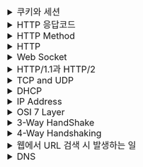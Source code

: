 <details>
<summary style="font-size:20px">쿠키와 세션</summary>
<div markdown="1">
<br/>
<h2>🤔 쿠키와 세션의 차이에 대해 설명해 주세요.</h2>

<h3>📝 나의 대답</h3>

- 쿠키는 Http Stateless의 단점을 보완하기 위해 Client의 정보를 담고 있는 웹 저장소입니다. 세션은 Client에게 서버에서 발급되는 정보이며 이를 통해 Client는 서버의 다양한 리소스에 접근할 수 있습니다.

- 쿠키와 세션의 차이는 관리되는 공간에 차이가 존재합니다. Client에서 쿠키를 관리하며 세션은 서버에서 관리합니다.

<h3>GPT의 대답</h3>

- 쿠키와 세션 모두 사용자의 상태 정보를 저장하는 방법입니다. 하지만 그들이 데이터를 저장하고 사용하는 방식과 보안성에 차이가 있습니다. 쿠키는 클라이언트 측에서 데이터를 저장하며, 세션은 서버 측에서 데이터를 저장합니다.

- 쿠키는 사용자가 사이트에 방문할 때마다 보내지는 작은 데이터 조각입니다. 클라이언트는 이 세션 ID를 가지고 서버에 요청을 할 때마다 전달함으로써, 서버는 클라이언트를 식별할 수 있습니다. 보안은 서버에서 관리가되는 세션이 쿠키보다 좋습니다.

<br/>
<h2>🤔 세션 방식의 로그인 과정에 대해 설명해 주세요.</h2>

<h3>📝 나의 대답</h3>

- 먼저 가입된 클라이언트에 관한 정보가 서버에 존재해야 합니다. 로그인을 진행할 때, 세션이 생성되며 해당 세션에 관한 정보를 저장합니다. 이 후 요청에 대한 응답이 진행될 때, 쿠키 세션에 정보를 집어 넣어 Client에게 전달합니다.

<h3>GPT의 대답</h3>

- 세션 방식의 로그인 과정은 다음과 같습니다. 먼저, 사용자가 자신의 인증 정보 (예: 사용자 이름 및 암호)를 사용하여 로그인을 시도합니다. 서버는 이 정보를 받아 인증을 진행하고, **성공적인 경우 세션을 생성합니다.** 이 세션은 고유한 세션 ID를 포함하고, 이 ID는 서버가 사용자를 추적하고 사용자의 로그인 상태를 유지하는 데 사용됩니다.

- 생성된 세션 ID는 클라이언트에게 응답으로 전송되며, 이는 클라이언트 측의 쿠키에 저장됩니다. 그 후, 클라이언트는 이 세션 ID를 포함하여 서버에 요청을 보낼 때마다 이 쿠키를 함께 전송합니다. 서버는 이 세션 ID를 통해 사용자를 인식하고, 이에 대응하는 사용자 세션을 찾아 사용자의 로그인 상태를 유지합니다.

- 따라서 사용자가 로그아웃하거나 세션이 만료되면, 해당 세션 ID는 무효화되며, 사용자는 다시 로그인해야 합니다.

<br/>
<h2>🤔 HTTP의 특성인 Stateless에 대해 설명해 주세요.</h2>

<h3>📝 나의 대답</h3>

- HTTP의 Stateless는 상태를 갖고 있지 않은 것을 의미하며 Stateful에 비해 흐름을 기억할 필요가 없어 리소스가 적게 듭니다. 하지만, 매 요청에서 상태값을 기억하지 못하기 때문에 쿠키의 도움을 받아 값을 저장하고 매 요청마다 서버에 함께 쿠키를 전달해 Stateless의 단점을 보완합니다.

<h3>GPT의 대답</h3>

- HTTP의 Stateless 특성은 서버가 클라이언트의 상태 정보를 저장하지 않는 것을 의미합니다. 즉, 각 요청이 독립적이며, 서버는 이전의 요청에 대한 정보를 기억하지 않습니다. 이는 성능 향상을 가져오며, 많은 수의 동시 연결을 처리할 수 있게 합니다.

<br/>
<h2>🤔 Stateless의 의미를 살펴보면, 세션은 적절하지 않은 인증 방법 아닌가요?</h2>

<h3>📝 나의 대답</h3>

- 아닙니다. 세션이 필요할 때가 존재합니다. Client의 상태를 추적하기 위해 그리고 Client의 잘못된 접근으로 Client를 제한하기 위해선 세션이 필요합니다.

<br/>
<h2>🤔 규모가 커져 서버가 여러 개가 된다면, 세션을 어떻게 관리할 수 있을까요?</h2>

<h3>📝 나의 대답</h3>

- 여러 대의 서버에 요청이 가기 전 Entry Point에 세션 처리를 담당하는 서버를 하나 생성해 Client의 요청을 처리하는 것으로 세션을 관리할 수 있습니다.

<h3>GPT의 대답</h3>

- 규모가 커져 서버가 여러 개가 되었을 때 세션을 관리하는 방법은 여러 가지가 있습니다. 일반적으로 사용되는 방법 중 하나는 **세션 클러스터링**입니다. 이 방법은 여러 서버가 동일한 세션 정보를 공유할 수 있도록 합니다. 이를 통해, 한 서버에서 생성된 세션을 다른 서버에서도 사용할 수 있게 됩니다.

또 다른 방법은 **세션 정보를 중앙 데이터베이스 또는 캐시에 저장**하는 것입니다. 이 방법은 모든 서버가 동일한 저장소를 조회하므로 어느 서버로 요청이 들어오더라도 일관된 세션 정보를 제공할 수 있습니다.
</div>
</details>

<details>
<summary style="font-size:20px">HTTP 응답코드</summary>
<div markdown="1">
<br/>
<h2>🤔 HTTP 응답코드에 대해 설명해 주세요.</h2>

<h3>📝 나의 대답</h3>

- HTTP 응답 코드는 200, 300, 400, 500 번대가 존재하며 200번대는 서버에 요청이 성공을 300번대는 리다이렉션, 400번대는 Client의 요청에 오류가 있을 경우, 500 번대는 서버 내부에서 요청을 처리하지 못한 경우 사용됩니다.

<br/>
<h2>🤔 401 (Unauthorized) 와 403 (Forbidden)은 의미적으로 어떤 차이가 있나요?</h2>

<h3>📝 나의 대답</h3>

- 401은 인가가 허락되지 않은 요청에 대한 상태코드이고 403은 인가와 상관 없이 금지된 서버 자원에 접근할 때 사용되는 상태코드입니다.

<h3>GPT의 대답</h3>

- 401 Unauthorized는 클라이언트가 자신을 인증하지 않았거나 인증이 실패한 경우에 반환되는 상태 코드입니다.

- 403 Forbidden은 서버가 클라이언트의 요청을 이해하고, 클라이언트의 신원도 알고 있지만, 해당 요청을 수행하는 것을 거부하는 상태 코드입니다.

- 401은 "인증되지 않음"을 의미하며, 403은 "접근이 거부됨"을 의미

<br/>
<h2>🤔 200 (ok) 와 201 (created) 의 차이에 대해 설명해 주세요.</h2>

<h3>📝 나의 대답</h3>

- 200 응답코드는 Client의 요청이 옳바르게 처리 됐음을 의미하고 201은 요청에의해 서버에 데이터가 추가됐다는 의미입니다.

<h3>GPT의 대답</h3>

- 201 Created 응답은 일반적으로 생성된 리소스의 위치를 가리키는 'Location' 헤더와 함께 제공됩니다.
</div>
</details>

<details>
<summary style="font-size:20px">HTTP Method</summary>
<div markdown="1">
<br/>
<h2>🤔 HTTP Method 에 대해 설명해 주세요.</h2>

<h3>📝 나의 대답</h3>

- HTTP Method는 Client HTTP 요청 Header에 명시되며 전달되는 리소스의 행위를 지정할 수 있습니다.

- GET은 조회를, POST는 리소스 생성, PUT은 Update, Delete는 삭제를 서버에게 전달합니다.

<h3>GPT의 대답</h3>

- HTTP 메소드는 클라이언트가 웹 서버에 요청하는 작업의 종류를 나타냅니다.

- PUT: 존재하는 리소스를 새 데이터로 완전히 대체합니다. 이는 리소스의 전체 업데이트에 사용됩니다.

- PATCH: 존재하는 리소스의 일부를 수정합니다. 이는 리소스의 부분적인 업데이트에 사용됩니다.

<br/>
<h2>🤔 HTTP Method의 멱등성에 대해 설명해 주세요.</h2>

<h3>📝 나의 대답</h3>

- HTTP 멱등성이란 HTTP Method 요청이 진행된다 하더라도 도출되는 값은 항상 같아야 한다는 것을 의미합니다. 멱등성을 지킴으로써 프로세스의 신뢰도를 높일 수 있습니다. ❌ 틀렸습니다. ❌

<h3>GPT의 대답</h3>

- HTTP 메소드의 멱등성(idempotency)이란 동일한 요청을 한 번 또는 여러 번 수행하더라도 서버에 똑같은 효과를 가져야 함을 의미합니다. 이것은 네트워크의 불안정성 등의 이유로 같은 요청이 여러 번 수행되는 경우에도 안전하게 시스템을 운영할 수 있도록 합니다. POST 요청은 멱등성을 갖지 않습니다.

<br/>
<h2>🤔 GET과 POST의 차이는 무엇인가요?</h2>

<h3>📝 나의 대답</h3>

- GET은 서버에게 자원을 요청하는 것이고 POST는 서버에게 자원 생성을 요청하는 것입니다.

<h3>GPT의 대답</h3>

- GET은 일반적으로 정보를 요청하는 데 사용됩니다. GET 요청은 웹 브라우저의 주소 표시 줄에 표시되며, 전송되는 모든 정보는 URL의 일부로 인코딩됩니다. GET은 멱등성을 가집니다, 즉 요청을 여러 번 수행해도 동일한 결과를 가져옵니다.

- POST는 서버에 새로운 데이터를 전송하거나 기존 데이터를 변경하는 데 사용됩니다. POST 요청은 HTTP 요청 본문에 데이터를 포함하여 보냅니다. 이는 데이터를 URL에 직접 포함시키지 않으므로, GET보다 더 많은 데이터를 보낼 수 있습니다. 또한, POST는 멱등성이 없으므로 동일한 요청을 여러 번 보내면 서버의 상태가 여러 번 변경될 수 있습니다."

<br/>
<h2>🤔 POST와 PUT, PATCH의 차이는 무엇인가요?</h2>

<h3>📝 나의 대답</h3>

- POST, PUT, PATCH 모두 HTTP Body에 데이터를 갖고 있습니다. POST는 자원을 생성하는 것이고 멱등성을 보장하지 않습니다. PUT은 전체 데이터를 수정하고 PATCH는 부분 데이터를 수정합니다. PUT과 PATCH는 멱등성을 갖습니다.


<br/>
<h2>🤔 HTTP 1.1 이후로, GET에도 Body에 데이터를 실을 수 있게 되었습니다. 그럼에도 불구하고 왜 아직도 이런 방식을 지양하는 것일까요?</h2>

<h3>📝 나의 대답</h3>

- 이전의 코드들에서 요청을 처리할 때 예전의 GET Method 방식을 택하고 있어 요청을 처리하지 못할 수 있기 때문입니다.

<h3>GPT의 대답</h3>

✅ 호환성 문제 : 많은 중간 프록시 및 서버가 HTTP/1.0 기준으로 구현되어 있으며, 이러한 구현체들은 GET 요청의 본문을 무시하거나 오류를 일으킬 수 있습니다.

✅ 의미론적 부적합성 : HTTP 메서드의 의미론(semantics)에 따라, GET은 서버로부터 정보를 조회하는 데 사용되는 것으로 정의되어 있습니다. 본문 데이터를 통해 서버에 추가 정보를 제공하는 것은 POST 또는 PUT, PATCH와 같은 다른 HTTP 메서드의 역할입니다.

✅ 캐싱 및 재시도(Retry) : GET 요청은 본문 데이터 없이 URL만으로 요청을 식별하므로, 캐싱이 가능하고, 요청이 실패한 경우 재시도할 수 있습니다. 본문 데이터를 포함하면 이러한 장점이 무력화될 수 있습니다.
</div>
</details>

<details>
<summary style="font-size:20px">HTTP</summary>
<div markdown="1">
<br/>
<h2>🤔 HTTP에 대해 설명해 주세요.</h2>

<h3>📝 나의 대답</h3>

- HTTP는 WEB에서 HTML을 전달하기 위한 프로토콜이며 Header Body를 갖고 있습니다. HTTP는 Web의 Stateless 특성을 갖고 있어 서버의 정보를 Client가 갖고 있지 않습니다.

- HTTP는 연결을 맺을 때, TCP/IP Threehand Shake를 통해 검증을 거쳐 연결을 맺으며 현재 사용되는 많은 수의 HTTP는 단 건으로 요청에 대한 응답을 처리하는 것이 아닌 연결 파이프라인을 구축해 연결 리소스를 줄입니다.

<h3>GPT의 대답</h3>

- HTTP(Hypertext Transfer Protocol)는 클라이언트와 서버 간에 웹 기반 데이터를 주고받는 데 사용되는 프로토콜입니다. HTTP는 Stateless 프로토콜로, 각 요청이 독립적이며 이전 요청의 상태를 기억하지 않습니다.

- HTTP 메시지는 요청과 응답으로 나뉘며, 각각은 **헤더와 본문(Body)으로 구성됩니다. 헤더에는 메타데이터가 포함되며, 본문에는 실제 데이터가 포함**됩니다.

- HTTP 메소드는 클라이언트가 수행하려는 동작을 서버에게 알려줍니다. 이에는 GET, POST, PUT, DELETE 등이 있습니다.

- HTTP 상태 코드는 서버가 클라이언트에게 요청 처리 결과를 알려줍니다. 예를 들어 200은 성공을, 404는 Not Found를, 500은 Internal Server Error를 나타냅니다.

- HTTP/1.1에서는 **Keep-Alive 및 파이프라인 기능을 통해 연결을 재사용**하고, 여러 요청을 동시에 처리할 수 있게 되었습니다. HTTP/2.0에서는 이를 더욱 개선하여 멀티플렉싱과 서버 푸시 등의 기능을 추가하였습니다. 이러한 변화를 통해, 웹 성능이 크게 향상되었습니다.

<br/>
<h2>🤔 공개키와 대칭키에 대해 설명해 주세요.</h2>

<h3>📝 나의 대답</h3>

- 공개키와 대칭키 모두 암호화를 위해 사용되는 기법입니다. 대칭키는 보내는 클라이언트 쪽과 서버 쪽에서 동일한 암호화 키를 갖고 암호화, 복호화를 하는 것을 의미합니다. 이를 통해 암호화를 진행할 때, 초기 암호화 테이블을 보낼 시 네트워크 상에서 탈취당할 수 있습니다.

- 공개키(비공개키)는 클라이언트와 서버의 키가 다르며 CA에서 인증된 키를 사용자에게 발급하고 서버가 갖고 있는 개인키는 외부에 노출시키지 않는 것을 의미합니다.

<h3>GPT의 대답</h3>

- 대칭키 암호화는 동일한 키를 이용해 암호화와 복호화를 진행하는 방식입니다. 이 방식의 장점은 처리 속도가 빠르다는 것이며, 단점은 키의 배포와 관리가 어렵다는 점입니다. 왜냐하면 키를 안전하게 공유해야 하는데, 이는 간단하지 않기 때문입니다.

- 공개키(비대칭키) 암호화는 두 개의 키(공개키와 개인키)를 사용하는 방식입니다. 공개키로 암호화된 데이터는 오직 매칭되는 개인키를 가진 사람만이 복호화할 수 있습니다. 이 방식의 장점은 키 배포 문제가 해결된다는 것이며, 단점은 대칭키 암호화에 비해 처리 속도가 느리다는 점입니다.

<br/>
<h2>🤔 왜 HTTPS Handshake 과정에서는 인증서를 사용하는 것 일까요?</h2>

<h3>📝 나의 대답</h3>

- CA에서 발급되는 인증서를 사용하는 이유는 HTTPS 연결 시 옳바른 공개키를 사용하고 있음을 판단하기 위해서입니다. ❌ 틀렸습니다. ❌

<h3>GPT의 대답</h3>

- 인증서는 웹사이트가 그들이 주장하는 대로 신뢰할 수 있는 주체인지 확인하는 역할을 합니다. 이 인증서는 신뢰할 수 있는 제 3자(CA, Certificate Authority)에 의해 서명되며, CA는 공개키와 해당 웹사이트의 정보를 포함하고 있습니다.

- 클라이언트가 웹사이트에 접속할 때 HTTPS Handshake 과정에서 인증서가 전송되며, 클라이언트는 이 인증서를 검증하여 해당 웹사이트가 신뢰할 수 있는 주체인지 확인합니다. 만약 인증서가 유효하지 않다면, 클라이언트는 보안 경고를 받게 됩니다. 이 과정을 통해 사용자는 자신의 민감한 정보(예: 비밀번호, 신용카드 정보 등)가 피싱 사이트 같은 비신뢰할 수 있는 곳으로 가지 않게 됩니다.

<br/>
<h2>🤔 SSL과 TLS의 차이는 무엇인가요?</h2>

<h3>GPT의 대답</h3>

- SSL(Secure Sockets Layer)과 TLS(Transport Layer Security)는 암호화 프로토콜로서, 컴퓨터 네트워크에서 통신 보안을 제공하는데 사용됩니다. 이 두 프로토콜은 일반적으로 데이터를 안전하게 전송하기 위해 사용되며, SSL이 먼저 개발되었고, 그 후에 그것의 후속 버전으로 TLS가 개발되었습니다.

- SSL과 TLS는 비슷한 역할을 하지만, TLS는 보안 강화와 몇 가지 기능 개선을 통해 SSL의 노출된 취약점을 보완한 보다 현대적인 암호화 프로토콜입니다.
</div>
</details>

<details>
<summary style="font-size:20px">Web Socket</summary>
<div markdown="1">
<br/>
<h2>🤔 웹소켓과 소켓 통신의 차이에 대해 설명해 주세요.</h2>

<h3>📝 나의 대답</h3>

- 웹 소켓은 웹 통신 시 오고 가는 하나의 통신 단위이며, 소켓을 통해 통신이 이뤄집니다. ❌ 틀렸습니다. ❌

<h3>GPT의 대답</h3>

✅ 소켓 : 이는 네트워크에서 데이터를 교환하는 두 대의 장치 간의 점대점(end-to-end) 연결을 의미합니다. 소켓 통신은 TCP/IP 프로토콜을 사용하며, 서버와 클라이언트가 연결이 끊어질 때까지 양방향 통신을 수행할 수 있습니다.

✅ 웹소켓 : 이는 HTTP 프로토콜 기반의 연결 상에서 웹 서버와 클라이언트 간에 지속적인(full-duplex), 양방향 연결을 가능하게 하는 특수한 프로토콜입니다. 웹소켓은 웹 애플리케이션에서 실시간(real-time) 데이터 전송을 가능하게 하며, 주로 채팅 애플리케이션, 실시간 게임 등에서 사용됩니다.

- 웹소켓은 특정한 소켓 통신의 한 형태이지만, 그것은 웹 환경에서 실시간 양방향 통신을 가능하게 하는 특수한 목적을 가지고 있습니다.

<br/>
<h2>🤔 소켓과 포트의 차이가 무엇인가요?</h2>

<h3>📝 나의 대답</h3>

- 소켓은 네트워크에서 데이터를 교환하는 두 대의 장치 간의 점대점 연결을 의미하며 포트는 특정 네트워크 주소의 역할을 지정한 네트워크 창구입니다. 포트를 지정하게 되면 요청한 포트 번호를 읽어 해당 네트워크에 요청을 전달합니다.

<h3>GPT의 대답</h3>

- 소켓은 네트워크 통신의 한 종류로, 서버와 클라이언트 사이에서 데이터를 주고받을 수 있는 연결 통로를 의미합니다.

- 포트는 서버 내에서 실행되는 특정 프로세스나 서비스에 대한 연결 요청을 식별하는 데 사용되는 숫자입니다.

<br/>
<h2>🤔 여러 소켓이 있다고 할 때, 그 소켓의 포트 번호는 모두 다른가요?</h2>

<h3>📝 나의 대답</h3>

- 아니요. 같습니다. 소켓은 TCP/IP를 사용해 서버와 클라이언트 사이에 데이터를 주고 받을 수 있는 통로를 의미하며 포트는 특정 서비스 혹은 프로세스의 연결 요청을 식별하는데 사용되는 것이기 때문에 연결 통로는 다를 수 있어도 포트는 서버의 동일한 포트를 사용합니다.

<h3>GPT의 대답</h3>

- 서버 내에서 여러 개의 프로세스나 서비스가 동시에 실행될 수 있기 때문에 **각각의 프로세스는 자신만의 소켓을 가지며, 각 소켓은 서로 다른 포트 번호를 할당받을 수 있습니다.**

- 그렇다고 해서 모든 소켓이 반드시 다른 포트를 가지는 것은 아닙니다. 같은 프로세스 내에서 여러 개의 소켓이 동일한 포트를 공유할 수 있습니다. 예를 들어, 웹 서버는 수천 개의 클라이언트로부터 동시에 연결 요청을 받을 수 있으며, 이때 모든 클라이언트 연결은 웹 서버의 80포트 (HTTP) 또는 443포트 (HTTPS)를 사용합니다.

</div>
</details>

<details>
<summary style="font-size:20px">HTTP/1.1과 HTTP/2</summary>
<div markdown="1">
<br/>
<h2>🤔 HTTP/1.1과 HTTP/2의 차이점은 무엇인가요?</h2>

<h3>📝 나의 대답</h3>

- HTTP/1.1은 매 요청을 처리할 때마다 연결을 새로 맺지 않고 keep-alive를 제공합니다. 이를 통해 성능을 높일 수 있었고 HTTP/2는 Multi Flexing기능이 추가되어 비동기적 처리가 가능해 성능을 높였습니다. ❌ 틀렸습니다. ❌

<h3>GPT의 대답</h3>

- HTTP/1.1은 텍스트 기반의 프로토콜이며, 각 요청을 순차적으로 처리하고 각 요청에 대해 새로운 TCP 연결을 열었습니다. 이로 인해 "head-of-line blocking" 문제가 발생하였습니다. 이 문제는 한 번에 하나의 요청만 처리할 수 있다는 것을 의미하며, 이로 인해 웹사이트의 로딩 시간이 늘어나는 문제가 있었습니다.

- HTTP/2는 바이너리 기반의 프로토콜이며, 여러 개의 요청과 응답 메시지를 동시에 하나의 연결을 통해 전송할 수 있는 멀티플렉싱 기능을 제공합니다. 이는 서버와 클라이언트 간의 통신을 효율적으로 만들어줍니다. 또한, HTTP/2는 헤더 압축, 서버 푸시 등과 같은 여러 가지 성능 개선 기능을 제공합니다.

![HTTP Version 차이](/Network/img/http_connection.png)

<br/>
<h2>🤔 HOL Blocking 에 대해 설명해 주세요.</h2>

<h3>GPT의 대답</h3>

✅ HTTP에서의 Head Of Line (HOL) Blocking은 HTTP/1.1 이하의 버전에서 발생하는 주요 문제로, 한 번에 하나의 요청만 처리할 수 있는 제한 때문에 발생합니다.

- HTTP/1.1 프로토콜에서는 각 요청이 순차적으로 처리됩니다. 이는 서버가 이전 요청의 응답을 완료하고 나서야 다음 요청을 처리할 수 있음을 의미합니다. 예를 들어, 서버가 첫 번째 요청의 대량의 데이터를 처리하는 동안 두 번째 요청은 대기 상태에 머무릅니다. 이로 인해 "head-of-line blocking"이 발생하게 됩니다.

<br/>
<h2>🤔 HTTP/3.0의 주요 특징에 대해 설명해 주세요.</h2>

<h3>GPT의 대답</h3>

✅ QUIC 사용: HTTP/3는 TCP 대신 QUIC(Quick UDP Internet Connections)을 사용합니다. 이는 TCP에서 발생할 수 있는 헤드 오브 라인(HOL) 블로킹 문제를 해결하고, 연결 설정 시의 지연 시간을 줄입니다.

✅ 내장된 보안: QUIC는 기본적으로 TLS(Transport Layer Security) 1.3을 사용하여 보안을 제공합니다. 이로 인해 암호화가 기본적으로 적용되며, HTTP/3 연결 설정 시에 별도의 보안 핸드셰이크를 수행할 필요가 없습니다.

✅ 연결 전환: HTTP/3는 사용자가 네트워크를 전환할 때 연결이 끊어지지 않는 기능을 제공합니다. 예를 들어, Wi-Fi에서 LTE로 전환할 때에도 HTTP/3 연결은 유지됩니다.

</div>
</details>

<details>
<summary style="font-size:20px">TCP and UDP</summary>
<div markdown="1">
<br/>
<h2>🤔 TCP와 UDP의 차이에 대해 설명해 주세요.</h2>

<h3>📝 나의 대답</h3>

- TCP와 UDP 모두 네트워크 연결을 맺을 때 사용하는 프로토콜입니다. TCP 연결 시 HandShake 과정을 통해 특정 연경을 맺지만 UDP는 같은 네트워크 내에 데이터를 BroadCast하여 연결을 맺습니다. 보안 측면에서 TCP가 우세하지만 오버헤드가 발생하며 데이터 전송 속도는 UDP가 더 빠릅니다.

<h3>GPT의 대답</h3>

- TCP와 UDP는 둘 다 데이터를 전송하는 방식에 대한 프로토콜이지만 그들의 작동 방식은 매우 다릅니다. TCP는 연결 지향적이며, 데이터의 전송이 누락 없이 정확하게 이루어진다는 것을 보장합니다. 이를 위해, 데이터를 전송하기 전에 송신자와 수신자 사이에 핸드쉐이크 과정을 거쳐 안정적인 연결을 확립합니다.

- 반면에, UDP는 연결이 없는 프로토콜로, 데이터의 도착을 보장하지 않습니다. 그 결과, UDP는 TCP보다 빠르지만, 신뢰성은 낮습니다. 이런 특성 때문에, 실시간 스트리밍 같은 빠른 전송 속도가 중요한 애플리케이션에서는 UDP가 사용됩니다.

<br/>
<h2>🤔 왜 HTTP는 TCP를 사용하나요?</h2>

<h3>📝 나의 대답</h3>

- 신뢰성 있는 연결을 맺어야 하기 때문에 TCP를 사용합니다. TCP 연결은 데이터의 전송이 누락 없이 정확하게 이뤄진다는 것을 보장합니다. 이를 위해 연결을 맺을 때, 핸드쉐이크 과정을 거쳐 안정적인 연결을 확립합니다.

<br/>
<h2>🤔 그렇다면, 왜 HTTP/3 에서는 UDP(QUIC) 를 사용하나요? 위에서 언급한 UDP의 문제가 해결되었나요?</h2>

<h3>📝 나의 대답</h3>

- TCP 연결을 맺어 신뢰성을 확보하고 데이터의 누락 없이 전송하는 것이 가능하지만 신뢰를 맺는 과정은 오버헤드 입니다. HTTP/3에선 QUIC를 사용해 한 번의 연결을 맺은 후 UDP 통신을 사용해 데이터를 전송합니다.

<h3>GPT의 대답</h3>

- QUIC는 기본적으로 UDP 위에 구축된 프로토콜로서, TCP의 신뢰성과 순서 보장 기능을 제공하면서 동시에 UDP의 속도를 유지하려는 목적으로 만들어졌습니다. QUIC는 TCP보다 빠른 연결 설정 시간을 제공하며, 패킷 손실이 발생했을 때의 복구 시간을 줄입니다.


<br/>
<h2>🤔 본인이 새로운 통신 프로토콜을 TCP나 UDP를 사용해서 구현한다고 하면, 어떤 기준으로 프로토콜을 선택하시겠어요?</h2>

<h3>📝 나의 대답</h3>

- 수신하는 측에서 데이터의 손실이 크게 비즈니스에 영향을 끼치지 않는 서비스라면 UDP 통신 프로토콜을 사용하고 그렇지 않고 데이터의 누락이 발생하면 안되는 서비스라면 TCP를 사용할 것 같습니다.

<br/>
<h2>🤔 Checksum이 무엇인가요?</h2>

<h3>📝 나의 대답</h3>

- Checksum은 데이터 수신 시 데이터의 누락을 체크하기 위해 존재합니다. 이를 통해 송신된 데이터가 옳게 전송되었는지 판단하며 그렇지 않았을 경우 송신 측에 데이터를 요청하는데 사용됩니다.

<h3>GPT의 대답</h3>

- 체크섬은 데이터의 무결성을 확인하기 위한 간단한 방법으로, 데이터 전송 중 오류가 발생했는지를 확인하기 위해 사용됩니다. 그러나 체크섬이 완벽하게 모든 오류를 잡아낼 수 있는 것은 아닙니다. 예를 들어, 동일한 수의 비트가 변경되었고 그것이 서로를 상쇄했다면, 체크섬은 오류를 발견하지 못할 수 있습니다.

<br/>
<h2>🤔 TCP와 UDP 중 어느 프로토콜이 Checksum을 수행할까요?</h2>

<h3>📝 나의 대답</h3>

- TCP가 Checksum을 수행합니다. 데이터의 누락이 발생하면 안되기 때문입니다.

<h3>GPT의 대답</h3>

- TCP와 UDP 모두 체크섬을 수행합니다. 체크섬은 데이터 패킷의 무결성을 확인하는 방법으로, 패킷의 데이터가 전송 중에 손상되거나 변경되지 않았는지를 확인하는 데 사용됩니다. TCP는 신뢰성 있는 데이터 전송을 보장하기 위해 추가적인 기능(패킷 재전송, 흐름 제어, 혼잡 제어 등)을 제공하지만, UDP는 이러한 기능을 제공하지 않습니다. 그러나 두 프로토콜 모두 체크섬을 통해 데이터의 무결성을 보호합니다.

<br/>
<h2>🤔 Checksum을 통해 오류를 정정할 수 있나요?</h2>

<h3>📝 나의 대답</h3>

- Checksum을 확인해 송신된 패킷과 수신된 패킷 사이 데이터 무결성을 확인할 수 있으며 TCP의 경우 패킷이 손상되면 송신 측에 요청해 데이터를 다시 전달받을 수 있습니다. 반면 UDP의 경우는 무결성만 확인할 뿐 이 후 처리는 따로 하지 않습니다.

<br/>
<h2>🤔 TCP가 신뢰성을 보장하는 방법에 대해 설명해 주세요.</h2>

<h3>📝 나의 대답</h3>

- TCP가 신뢰성을 보장하는 방법으로 HandShake를 사용합니다. syn, syn + ack, ack를 통해 옳바른 연결을 맺었는지 확인하고 데이터를 주고 받습니다.

<h3>GPT의 대답</h3>

1. 첫째, TCP는 '3-way handshake'를 통해 연결을 초기화하고 종료합니다. 이를 통해 두 호스트 사이에 안정적인 연결이 확립되고 종료됨을 보장합니다. 

2. 둘째, TCP는 각 패킷에 시퀀스 번호를 부여하고, 수신자는 이 시퀀스 번호를 기반으로 패킷을 재정렬하고 누락된 패킷을 감지합니다. 

3. 셋째, TCP는 체크섬을 통해 각 패킷의 무결성을 확인합니다. 체크섬 오류가 감지되면 패킷은 버려지고 재전송이 요청됩니다. 

4. 넷째, TCP는 수신자가 패킷을 성공적으로 받았음을 알리는 ACK(Acknowledgment) 메시지를 사용합니다. 수신자가 패킷을 받으면 ACK 메시지를 보내어 송신자가 패킷의 성공적인 전송을 확인할 수 있게 합니다.

5. TCP는 흐름 제어와 혼잡 제어 메커니즘을 제공하여 네트워크의 상태에 따라 데이터 전송 속도를 조절합니다. 이러한 방법들을 통해 TCP는 네트워크 통신의 신뢰성을 보장합니다.

<br/>
<h2>🤔 TCP의 혼잡 제어 처리 방법에 대해 설명해 주세요.</h2>

<h3>GPT의 대답</h3>

✅ TCP의 혼잡 제어는 네트워크 통신의 효율성과 성능을 크게 개선하는 핵심 기능입니다. 혼잡 제어는 패킷 손실을 줄이고 네트워크 내의 효율적인 자원 사용을 목표로 합니다.

1. Slow Start: TCP 연결이 처음 시작될 때 혼잡 윈도우 크기를 1로 설정하고, 각 ACK가 도착할 때마다 크기를 두 배로 늘립니다. 이를 통해 네트워크 혼잡을 방지하며, 데이터 전송을 안정적으로 시작합니다.

2. Congestion Avoidance: 혼잡 윈도우가 임계값(ssthresh)에 도달하면, 혼잡 회피 알고리즘이 작동하며, 혼잡 윈도우의 크기는 각 라운드 트립마다 선형적으로 증가합니다. 이렇게 함으로써 네트워크 혼잡을 예방합니다.

3. Fast Retransmit: 패킷 손실을 빠르게 감지하고 재전송하는 방법으로, 3개의 중복 ACK가 수신되면 해당 패킷이 손실되었다고 간주하고 재전송합니다.

4. Fast Recovery: 패킷이 손실된 후에 혼잡 윈도우 크기를 줄이는 방법입니다. 중복 ACK를 받은 후, 혼잡 윈도우 크기를 절반으로 줄이고 혼잡 회피 알고리즘을 실행합니다.

</div>
</details>

<details>
<summary style="font-size:20px">DHCP</summary>
<div markdown="1">
<br/>
<h2>🤔 DHCP가 무엇인지 설명해 주세요.</h2>

<h3>📝 나의 대답</h3>

- DHCP란 같은 네트워크 상에서 동적으로 IP를 할당해주는 프로토콜을 의미합니다.

<h3>GPT의 대답</h3>

- DHCP는 클라이언트 컴퓨터가 네트워크에 연결될 때 자동으로 IP 주소, 서브넷 마스크, 기본 게이트웨이 및 DNS(Domain Name System) 서버 주소 등의 네트워크 설정을 자동으로 가져올 수 있도록 도와줍니다.

- DHCP 서버는 사용 가능한 IP 주소 풀에서 IP 주소를 동적으로 할당하며, 이를 통해 IP 주소 충돌을 방지하고 네트워크 관리를 간편하게 만듭니다.

<br/>
<h2>🤔 DHCP는 몇 계층 프로토콜인가요</h2>

<h3>📝 나의 대답</h3>

- DHCP는 응용 계층에 속하는 프로토콜이며 사용자의 IP를 동적으로 할당해주는 역할을 수행합니다.

<h3>GPT의 대답</h3>

- DHCP는 클라이언트와 서버 간의 통신을 위해 UDP(User Datagram Protocol)를 사용하며, DHCP 메시지는 IP 패킷의 데이터 부분에 포함되어 전송됩니다.

<br/>
<h2>🤔 DHCP는 어떻게 동작하나요.</h2>

<h3>GPT의 대답</h3>

- DHCP Discover: 클라이언트는 네트워크에 처음 연결되면서 DHCP 서버를 찾기 위해 DHCP Discover 메시지를 브로드캐스트로 전송합니다.

- DHCP Offer: DHCP 서버는 DHCP Discover 메시지를 수신하고 사용 가능한 IP 주소 중 하나를 할당하여 DHCP Offer 메시지를 클라이언트에게 전송합니다. 이 메시지에는 클라이언트가 사용할 수 있는 IP 주소와 네트워크 설정 정보가 포함됩니다.

- DHCP Request: 클라이언트는 DHCP Offer를 받은 후 해당 IP 주소를 사용하고자 DHCP Request 메시지를 다시 DHCP 서버에게 전송하여 IP 주소를 요청합니다.

- DHCP Acknowledgment: DHCP 서버는 DHCP Request를 수신하고 해당 IP 주소를 클라이언트에게 할당합니다. 이후 DHCP Acknowledgment 메시지를 클라이언트에게 전송하여 IP 주소 할당을 확인합니다.

- DHCP Lease: 클라이언트는 할당받은 IP 주소를 사용하며, DHCP 서버로부터 할당된 IP 주소의 유효 기간(리스)를 받습니다. 유효 기간 동안 클라이언트는 해당 IP 주소를 유지하고 네트워크를 사용할 수 있습니다.

<br/>
<h2>🤔 DHCP에서 UDP를 사용하는 이유가 무엇인가요</h2>

<h3>📝 나의 대답</h3>

- 클라이언트가 네트워크에서 IP를 할당 받고자 할 때, DHCP Server를 찾는 과정에서 신뢰성이 보장된 연결보단 빠른 연결이 필요하기 때문에 UDP를 사용합니다.

<h3>GPT의 대답</h3>

- UDP는 신뢰성 있는 데이터 전송을 보장하지 않습니다. 이는 DHCP에서는 큰 문제가 되지 않는데, DHCP는 IP 주소 할당을 위한 단방향적인 요청-응답 방식으로 동작하며, 클라이언트와 서버 간의 데이터 무결성이나 순서 보장이 필요하지 않기 때문입니다.

- UDP는 연결 지향적인 프로토콜인 TCP에 비해 연결 설정 및 연결 해제 단계가 없어서 더 빠른 연결을 제공할 수 있습니다.

<br/>
<h2>🤔 DHCP에서, IP 주소 말고 추가로 제공해주는 정보가 있나요.</h2>

<h3>📝 나의 대답</h3>

- 네트워크 설정 정보가 포함되어 있습니다.

<h3>GPT의 대답</h3>

- 서브넷 마스크, 기본 게이트웨이, DNS 서버 주소, DHCP 서버 주소, 기타 옵션 정보를 함께 전달합니다.

<br/>
<h2>🤔 DHCP의 유효기간은 얼마나 긴가요.</h2>

<h3>GPT의 대답</h3>

- 유효 기간은 DHCP 서버가 할당된 IP 주소를 추적하고 관리하는 데 사용되며, 클라이언트는 해당 기간이 지나면 IP 주소를 반납하고 필요에 따라 새로운 IP 주소를 요청해야 합니다. 이를 통해 DHCP 서버는 할당된 IP 주소의 유휴 시간을 최소화하고 네트워크에서 IP 주소를 효율적으로 관리할 수 있습니다.

- 유효 기간은 네트워크 환경과 요구 사항에 따라 다를 수 있으며, 조정할 수 있는 유연성을 가지고 있습니다. 따라서, DHCP의 유효 기간은 설정에 따라 다양하게 설정될 수 있습니다.

</div>
</details>

<details>
<summary style="font-size:20px">IP Address</summary>
<div markdown="1">
<br/>
<h2>🤔 IP 주소는 무엇이며, 어떤 기능을 하고 있나요.</h2>

<h3>📝 나의 대답</h3>

- IP 주소는 네트워크 안에 존재하는 서버의 주소입니다. 이를 통해 해당 서버의 위치를 알고 요청을 전달할 수 있습니다.

<h3>GPT의 대답</h3>

- IP 주소는 인터넷 프로토콜(Internet Protocol)에서 사용되는 주소 체계로, **네트워크에 연결된 기기들을 구별하기 위해 사용**됩니다. IP 주소는 네트워크 안의 호스트(기기)들에게 고유한 식별자를 제공합니다.

<br/>
<h2>🤔 IPv6는 IPv4의 주소 고갈 문제를 해결하기 위해 만들어졌지만, 아직도 수많은 기기가 IPv4를 사용하고 있습니다. 고갈 문제를 어떻게 해결할 수 있을까요.</h2>

<h3>📝 나의 대답</h3>

- 내부망으로 네트워크를 구축해 해당 네트워크에서 기기를 추가해 사용한다면 하나의 주소를 할당 받아도 하위에 여러 네트워크 기기를 연결해 사용할 수 있습니다.

<h3>GPT의 대답</h3>

- 이중 스택(Dual Stack) 구현: 이중 스택은 IPv4와 IPv6를 동시에 지원하는 방법입니다.

- NAT(Network Address Translation) 기술: NAT는 사설 IP 주소를 공인 IP 주소로 변환하여 주소 공간을 효율적으로 사용하는 방법입니다.

<br/>
<h2>🤔 IPv4와 IPv6의 차이에 대해 설명해 주세요.</h2>

<h3>📝 나의 대답</h3>

- IPv6는 할당할 수 있는 IPv4주소가 고갈되어 개발된 새로운 주소체계이며 총 48bit으로 이루어져 IPv4보다 표현할 수 있는 주소가 많습니다.

<h3>GPT의 대답</h3>

- 주소 형식: IPv4 주소는 "x.x.x.x" 형식으로 4개의 8비트로 구성된 10진수로 표현됩니다. IPv6 주소는 "x:x:x:x:x:x:x:x" 형식으로 8개의 16비트로 구성된 16진수로 표현됩니다. 따라서, 표현할 수 있는 주소가 더 많습니다.

- 주소 할당 방식: IPv4는 주소 할당에 대한 중앙 관리와 통제가 필요합니다. 주소 할당은 네트워크 관리자나 DHCP 서버를 통해 이루어집니다. IPv6는 기본적으로 Stateless Address Autoconfiguration(SLAAC)이라는 자동 주소 구성 방식을 사용하여 클라이언트가 자동으로 주소를 할당받을 수 있도록 합니다.

<br/>
<h2>🤔 IPv4를 사용하는 장비와 IPv6를 사용하는 같은 네트워크 내에서 통신이 가능한가요? 가능하다면 어떤 방법을 사용하나요.</h2>

<h3>📝 나의 대답</h3>

- 이중 스택을 지원하는 경우에 두 네트워크 사이에서 통신이 가능합니다. IPv6 주소는 압축 표기법을 사용해 8개의 16비트로 구성된 16진수를 4개 8비트로 구성된 10진수로 변경합니다.

<h3>GPT의 대답</h3>

- 터널링(Tunneling): 터널링은 IPv4 네트워크를 통해 IPv6 패킷을 전송하는 방법입니다. IPv6 패킷을 IPv4 패킷으로 캡슐화하여 IPv4 네트워크를 통해 전달하고, 수신 측에서 다시 IPv6로 패킷을 추출하여 처리합니다. 대표적인 터널링 프로토콜로는 6to4, ISATAP, Teredo 등이 있습니다.

- 중계(Translation): 중계는 IPv4와 IPv6 간의 주소 및 프로토콜 변환을 수행하여 상호 통신 가능하도록 하는 방법입니다. 중계 기능을 수행하는 장비나 서버가 IPv4와 IPv6 간의 주소 변환을 처리하고, 패킷의 내용을 변환하여 상호 통신을 지원합니다.

<br/>
<h2>🤔 IP가 송신자와 수신자를 정확하게 전송되는 것을 보장해 주나요.</h2>

<h3>📝 나의 대답</h3>

- 아닙니다. IP는 송신자 수신자의 주소 값이지 전송을 보장해주진 않습니다.

<h3>GPT의 대답</h3>

- **IP 프로토콜은 주소 지정 및 패킷 라우팅을 담당**하며, 송신자와 수신자의 IP 주소를 사용하여 패킷을 전송합니다. 하지만 IP 프로토콜 자체는 패킷 전송의 신뢰성이나 보장성을 제공하지 않습니다.

<br/>
<h2>🤔 IPv4에서 수행하는 Checksum과 TCP에서 수행하는 Checksum은 어떤 차이가 있나요?</h2>

<h3>📝 나의 대답</h3>

- IPv4에서 수행하는 Checksum은 옳바른 네트워크 주소 지정과 패킷 라우팅을 확인하는 것이고 TCP Checksum은 전달하는 패킷의 송신/수신을 확인해 데이터의 무결성을 확인하는 역할을 수행합니다.

<h3>GPT의 대답</h3>

- IPv4 Checksum: IPv4 패킷 헤더의 무결성을 검사하는 것이 주된 목적입니다. IPv4 패킷은 헤더와 데이터로 구성되며, IPv4 Checksum은 헤더 부분의 오류를 검출하기 위해 사용됩니다.

- TCP Checksum: TCP 패킷 전체(헤더와 데이터)의 무결성을 검사하는 것이 목적입니다. TCP Checksum은 TCP 헤더와 TCP 데이터 부분을 모두 포함하여 오류를 검출합니다.

<br/>
<h2>🤔 TTL(Hop Limit)이란 무엇인가요.</h2>

<h3>GPT의 대답</h3>

✅ TTL(Time to Live) 또는 Hop Limit은 네트워크에서 패킷의 수명을 나타내는 값입니다. 이 값은 IPv4와 IPv6에서 모두 사용되며, 패킷이 네트워크를 통과할 때마다 감소됩니다.

- TTL은 라우팅 제한, 네트워크 진단에 사용됩니다.

<br/>
<h2>🤔 IP 주소와 MAC 주소의 차이에 대해 설명해 주세요.</h2>

<h3>📝 나의 대답</h3>

- MAC 주소는 네트워크 기기가 갖고 있는 물리적 주소이며 오직 하나의 값을 갖습니다. IP 주소는 동적으로 할당되는 논리적 주소이며 같은 주소라도 다른 네트워크에 존재할 수 있습니다.

<h3>GPT의 대답</h3>

- MAC 주소는 물리적인 주소로 네트워크 인터페이스에 고유하게 할당되는 반면, IP 주소는 논리적인 주소로 네트워크 상에서 호스트를 식별하기 위해 동적으로 할당되거나 정적으로 설정됩니다.

- 주소 유형: MAC 주소는 물리적인 주소로, 네트워크 인터페이스 카드(NIC)에 고유하게 할당된 식별자입니다. 이 주소는 네트워크 계층 아래에서 작동하며, 네트워크 장비 간의 통신을 위해 사용됩니다. 반면, IP 주소는 논리적인 주소로, TCP/IP 프로토콜 스택에서 사용되는 주소입니다. IP 주소는 네트워크 상에서 호스트들을 구별하기 위해 사용됩니다.

- 주소 형식: MAC 주소는 48비트 또는 6바이트로 구성된 고정 길이의 주소입니다. 일반적으로 16진수로 표현되며, 12자리의 숫자와 문자(A-F)로 구성됩니다. 반면, IP 주소는 IPv4의 경우 32비트 또는 4바이트로 구성된 10진수와 점으로 구분된 4개의 숫자로 표현되며, IPv6의 경우 128비트로 구성된 16진수와 콜론으로 구분된 8개의 숫자와 문자로 표현됩니다.

- 할당 방식: MAC 주소는 NIC 제조사에 의해 고유하게 할당되며, 일반적으로 변경할 수 없습니다. 한 장비당 하나의 MAC 주소를 가지게 됩니다. 반면, IP 주소는 네트워크 관리자 또는 DHCP(Dynamic Host Configuration Protocol) 서버를 통해 동적으로 할당되거나 정적으로 설정될 수 있습니다.

- 사용 목적: MAC 주소는 네트워크 인터페이스를 식별하기 위해 사용됩니다. 패킷은 해당 MAC 주소를 기반으로 직접적으로 인터페이스로 전송됩니다. IP 주소는 호스트를 식별하고, 라우팅을 위해 사용됩니다. 패킷은 해당 IP 주소를 기반으로 라우팅되고, IP 주소를 사용하여 호스트 간 통신이 이루어집니다.

- 범위: MAC 주소는 로컬 영역 네트워크(LAN)에서만 유효합니다. 즉, 같은 LAN에 있는 호스트들 간의 통신에 사용됩니다. 반면, IP 주소는 전역 네트워크인 인터넷과 같은 네트워크에서 사용되며, 다른 네트워크와 호스트들 간의 통신에 사용됩니다.

</div>
</details>

<details>
<summary style="font-size:20px">OSI 7 Layer</summary>
<div markdown="1">
<br/>
<h2>🤔 OSI 7계층에 대해 설명해 주세요.</h2>

<h3>📝 나의 대답</h3>

- OSI 7 Layer는 네트워크 사이 데이터 전송을 계층화해서 나타낸 것입니다. 계층별로 담당하는 책임과 역할을 명시해 데이터 전송 시 각 계층에서 발생하는 일들을 구체화해 프로그래머의 이해를 돕습니다.

<br/>
<h2>🤔 Transport Layer와, Network Layer의 차이에 대해 설명해 주세요.</h2>

<h3>📝 나의 대답</h3>

- 전송 계층은 호스트 사이 신뢰성 있는 데이터 전송을 담당합니다. TCP, UDP 프로토콜이 이 계층에서 동작합니다. 네트워크 계층은 IP 프로토콜을 사용해 여러 개의 노드를 거칠 때 패킷을 목적지까지 전달하는 라우팅 기능을 담당합니다.

<br/>
<h2>🤔 L3 Switch와 Router의 차이에 대해 설명해 주세요.</h2>

<h3>📝 나의 대답</h3>

- Switch는 같은 네트워크 안에 존재하는 네트워크 기기들 사이에서 데이터의 전송을 중계하는 장치이며 Router는 외부 네트워크와 연결을 중계하는 기계입니다.

<h3>GPT의 대답</h3>

- L3 Switch는 같은 네트워크 내에서 스위칭 및 라우팅을 수행하는 장치로, Layer 2 스위치와 Layer 3 라우터의 기능을 결합한 형태입니다. 반면에 Router는 서로 다른 네트워크 간의 패킷 전송을 중계하는 장치로, 외부 네트워크와의 연결을 담당합니다.

<br/>
<h2>🤔 각 Layer는 패킷을 어떻게 명칭하나요? 예를 들어, Transport Layer의 경우 Segment라 부릅니다.</h2>

<h3>📝 나의 대답</h3>

- 응용 계층에선 Data/Message라고 부릅니다. 전송 계층에선 Segment라고 부르며 네트워크 계층에선 패킷이라고 합니다. 마지막 데이터 링크 계층에선 프레임이라고 칭합니다.

<br/>
<h2>🤔 각각의 Header의 Packing Order에 대해 설명해 주세요.
</h2>

<h3>GPT의 대답</h3>

✅ 헤더의 패킹 순서는 각 계층에서 프로토콜의 요구 사항과 효율성을 고려하여 설계되었습니다. 보통 필드는 크기에 따라 정렬되어 있고, 프로토콜의 명세에 따라 순차적으로 배치됩니다. 패킹 순서는 데이터의 구성과 효율적인 처리를 위해 중요한 역할을 합니다.

- 응용 계층 : 응용 계층의 헤더는 일반적으로 데이터의 형식, 길이 등에 대한 정보를 포함합니다. 응용 계층은 상위 계층으로부터 받은 데이터를 그대로 사용하므로, 추가적인 헤더를 포함하지 않습니다.

- 전송 계층 : 전송 계층의 헤더는 전송 계층 프로토콜에 따라 다릅니다. 예를 들어, TCP 헤더는 순서번호, 확인응답(ACK) 번호, 윈도우 크기 등의 정보를 포함합니다. 일반적으로 TCP 헤더는 순서대로 필드가 정렬되어 있습니다.

- 네트워크 계층 : 네트워크 계층의 헤더는 IP 헤더로 알려져 있으며, 패킷의 출발지 IP 주소, 목적지 IP 주소, 패킷의 길이 등을 포함합니다. IP 헤더의 필드는 크기에 따라 정렬되어 있습니다.

- 데이터 링크 계층 : 데이터 링크 계층의 헤더는 데이터 링크 프로토콜에 따라 다르지만, 일반적으로 목적지 MAC 주소, 출발지 MAC 주소, 유형 등의 정보를 포함합니다.

<br/>
<h2>🤔 ARP에 대해 설명해 주세요.</h2>

<h3>📝 나의 대답</h3>

- ARP는 IP 주소를 MAC주소로 변경하는 프로토콜이며 전송 계층에 존재하는 프로토콜입니다. ❌ 틀렸습니다.

<h3>GPT의 대답</h3>

- ARP는 네트워크에서 IP 주소를 MAC 주소로 매핑하기 위해 사용되는 프로토콜입니다. 이는 주로 이더넷 또는 로컬 네트워크에서 사용됩니다.

- ARP는 IP 주소를 MAC 주소로 변환하여 호스트 간 통신에 사용되는 프로토콜이며, 주로 네트워크 계층에 위치합니다.

</div>
</details>

<details>
<summary style="font-size:20px">3-Way HandShake</summary>
<div markdown="1">
<br/>
<h2>🤔 3-Way Handshake에 대해 설명해 주세요.</h2>

<h3>📝 나의 대답</h3>

- 3-Way HandShake는 TCP 프로토콜을 사용한 신뢰성 있는 연결을 맺을 시 사용되는 기법이며 syn, syn + ack, ack을 사용해 연결을 맺습니다. 먼저 송신측에서 연결을 맺을 수 있는지 syn을 요청을 수신측에 보내고 받은 수신측에서 연결을 맺을 수 있다면 ack을 담아 응답을 보냅니다. 그리고 다시 수신 측에서 ack을 보내 연결을 맺습니다.


<h3>GPT의 대답</h3>

- 3-Way Handshake는 TCP 프로토콜에서 사용되는 신뢰성 있는 연결 설정 기법으로, SYN, SYN-ACK, ACK 패킷을 통해 송신자와 수신자 간의 초기 연결을 맺습니다.

<br/>
<h2>🤔 ACK, SYN 같은 정보는 어떻게 전달하는 것 일까요.</h2>

<h3>📝 나의 대답</h3>

- Ack, Syn과 같은 패킷은 시퀀스 번호와 함께 송/수신에게 전달되며 연결이 성공했다면 해당 시퀀스 번호를 1 증가시켜 응답합니다. ❌ 틀렸습니다.

<h3>GPT의 대답</h3>

- ACK(Acknowledge)와 SYN(Synchronize)은 TCP 프로토콜에서 사용되는 특정 제어 비트 또는 플래그입니다. 이러한 정보는 TCP 헤더의 플래그 필드에 포함되어 송신자와 수신자 사이에서 전달됩니다.

- TCP 헤더의 플래그 필드에는 여러 가지 제어 비트가 포함되어 있습니다. 가장 일반적으로 사용되는 플래그는 다음과 같습니다:

✅ ACK(Acknowledgment): ACK 플래그가 설정되면, 해당 패킷이 수신된 것을 확인하는 응답을 나타냅니다.

✅ SYN(Synchronize): SYN 플래그가 설정되면, 송신자가 연결을 초기화하고 연결 설정을 요청하는 메시지를 보내는 것을 나타냅니다.

- 수신자는 시퀀스 번호를 사용하여 세그먼트의 순서를 확인하고 데이터의 정확성과 완전성을 보장합니다. ACK 플래그가 설정된 세그먼트는 수신자에게 이전 세그먼트의 시퀀스 번호를 확인했다는 응답을 전달합니다.

<br/>
<h2>🤔 2-Way Handshaking 를 하지않는 이유에 대해 설명해 주세요.</h2>

<h3>📝 나의 대답</h3>

- 양방향 연결을 맺기 때문에 신뢰성 있는 양방향 연결을 맺기 위해선 마지막 Ack 전송 과정을 거쳐야하기 때문에 2-Way HandShaking을 사용하지 않습니다.

<h3>GPT의 대답</h3>

- 이중 연결 방지: 3-Way Handshaking은 이중 연결을 방지하는 역할을 합니다. 송신자가 SYN 패킷을 보내고 수신자가 SYN-ACK 패킷을 보낼 때, 이중으로 연결 설정 요청을 수신하는 경우를 방지합니다.

- 초기 순서 번호 교환: 3-Way Handshaking을 통해 송신자와 수신자는 초기 시퀀스 번호를 교환할 수 있습니다. 이는 데이터 전송에 있어서 시퀀스 번호의 초기화와 데이터의 순서 보장에 중요한 역할을 합니다.

<br/>
<h2>🤔 두 호스트가 동시에 연결을 시도하면, 연결이 가능한가요? 가능하다면 어떻게 통신 연결을 수행하나요.</h2>

<h3>📝 나의 대답</h3>

- 연결을 시도하면 연결을 맺을 순있습니다만 동시 요청으로 인한 공유 자원의 정합성이 깨지는 동시성 이슈가 발생할 수 있습니다. 따라서 요청을 대기 큐에 쌓고 먼저 들어온 요청을 처리해 동시성을 관리합니다.

<h3>GPT의 대답</h3>

- 두 호스트가 동시에 연결을 시도할 경우에는 동시성 이슈가 발생할 수 있으며, 이를 관리하기 위해 일정한 방법으로 연결을 수행합니다.

- 대기 큐, 3-Way HandShaking, 경합 상황 관리를 사용해 동시성 이슈를 최소화하고, 신뢰성 있는 연결을 구성할 수 있습니다.

- 경합 상황 관리는 대기 큐에 요청을 쌓았더라도, 동시에 연결을 시도한 호스트 중 하나의 요청이 먼저 처리될 수 있습니다. 이러한 경우, 다른 요청은 연결이 거부될 수 있습니다. Client에게 RST(Reset) 패킷을 보내 연결을 거부합니다.

<br/>
<h2>🤔 SYN Flooding 에 대해 설명해 주세요.</h2>

<h3>GPT의 대답</h3>

✅ SYN Flooding은 네트워크 공격 중 하나로, TCP 3-Way Handshake 과정을 악용하여 서비스 거부 (DoS, Denial of Service) 상태를 유발하는 공격입니다.

- 공격자는 대량의 SYN 패킷을 가짜 송신자 IP 주소와 랜덤한 포트 번호와 함께 대상 서버로 전송합니다.

- 서버는 SYN 패킷을 받으면 해당 송신자와 연결을 맺으려고 시도합니다. 그러나 이는 가짜 송신자 IP 주소이므로 실제로는 응답할 수 없는 주소입니다. 따라서 서버는 SYN/ACK 응답을 가짜 송신자 주소로 전송하고, 연결 설정을 대기 상태로 유지합니다.

- 공격자는 이후에 ACK 패킷을 전송하지 않거나, ACK 패킷을 지연하여 서버에 대한 연결 설정을 완료하지 않습니다. 이러한 과정을 계속 반복하면 서버의 리소스(대기 큐, 연결 테이블, 메모리 등)가 과도하게 사용되며, 유효한 연결 요청을 처리할 수 없는 상태가 됩니다. 이로 인해 서비스 거부 상태가 발생하며, 서버의 성능이 저하되거나 완전히 중단될 수 있습니다.

</div>
</details>

<details>
<summary style="font-size:20px">4-Way Handshaking</summary>
<div markdown="1">
<br/>
<h2>🤔 4-Way Handshake에 대해 설명해 주세요.</h2>

<h3>GPT의 대답</h3>

✅ 4-way handshake는 TCP 연결을 종료할 때 사용되는 프로토콜입니다. 이것은 TCP의 특성 중 하나인 연결 지향성(connection-oriented)의 일부로, 두 장치 사이에 논리적인 연결을 설정하고 종료하는 방법을 제공합니다.

<br/>
<h2>🤔 패킷이 4-way handshake 목적인지 어떻게 파악할 수 있을까요.</h2>

<h3>GPT의 대답</h3>

✅ 4-way handshake를 이해하려면 TCP (Transmission Control Protocol) 패킷의 헤더를 살펴보아야 합니다. TCP 헤더에는 여러 플래그(fields)가 있고, 이들 중 FIN (Finish) 플래그와 ACK (Acknowledgement) 플래그가 4-way handshake에 관련되어 있습니다.

<br/>
<h2>🤔 빨리 끊어야 할 경우엔, (즉, 4-way Handshake를 할 여유가 없다면) 어떻게 종료할 수 있을까요.</h2>

<h3>GPT의 대답</h3>

✅ TCP에서 연결을 강제로 끊어야 하는 상황이 발생하면, RST (Reset) 플래그가 설정된 TCP 패킷을 보내어 강제로 연결을 종료할 수 있습니다. 이 RST 패킷은 대상 호스트에게 "이 연결을 즉시 닫고, 관련된 자원을 해제하라"는 명령을 보내는 것입니다.

<br/>
<h2>🤔 4-Way Handshake 과정에서 중간에 한쪽 네트워크가 강제로 종료된다면, 반대쪽은 이를 어떻게 인식할 수 있을까요.</h2>

<h3>GPT의 대답</h3>

✅ 4-Way Handshake 과정 중에 한쪽 네트워크가 강제로 종료되면, 반대쪽은 일정 시간동안 대응하는 ACK(Acknowledgement) 패킷이 도착하지 않음으로써 이를 인식하게 됩니다. TCP에서는 패킷이 전송되고 나면 그에 대한 ACK 패킷을 기다리는데, 이를 타임아웃(timeout)이라고 합니다.

✅ 이와 같이, 네트워크 프로토콜은 일반적으로 응답을 기다리는 타임아웃 메커니즘을 갖추고 있으며, 이를 통해 네트워크의 다른 쪽이 강제로 종료되거나 응답이 없는 상황을 처리할 수 있습니다.

<br/>
<h2>🤔 왜 종료 후에 바로 끝나지 않고, TIME_WAIT 상태로 대기하는 것 일까요</h2>

<h3>GPT의 대답</h3>

✅ 기존 패킷의 처리: 네트워크 지연으로 인해 아직 네트워크 상에서 도착하지 않은 패킷이 있을 수 있습니다. TIME_WAIT 상태는 이러한 패킷들이 안전하게 도착하고 처리될 수 있는 시간을 제공합니다.

✅ 신뢰할 수 있는 연결 종료: TCP는 양방향 연결 프로토콜이므로, 각 방향에 대해 별도로 종료해야 합니다. TIME_WAIT 상태는 먼저 연결을 종료한 측이 상대방의 연결 종료 확인 메시지를 받을 수 있는 시간을 제공합니다.
</div>
</details>

<details>
<summary style="font-size:20px">웹에서 URL 검색 시 발생하는 일</summary>
<div markdown="1">
<br/>
<h2>🤔 www.github.com을 브라우저에 입력하고 엔터를 쳤을 때, 네트워크 상 어떤 일이 일어나는지 최대한 자세하게 설명해 주세요.</h2>

<h3>📝 나의 대답</h3>

- 웹 엔진 주소를 입력하는 공간에 www.github.com를 입력한 후 엔터를 친다면 외부와 통신을 위해 메세지(URL주소)가 TCP/IP 4계층인 응용 - 전송 - 네트워크 - 데이터 링크 계층을 거쳐 ISP가 운영하는 인터넷 망을 타고 목적지 까지 tier 3 - 2 - 1 - 1 - 2 - 3 tier를 거쳐 DNS 서버로 해당 주소를 보냅니다.

- URL 주소를 받은 DNS는 해당 URL 주소에 맞는 IP 주소로 변경해 연결을 맺습니다.

<h3>GPT의 대답</h3>

- 사용자가 웹 브라우저에 "www.github.com"을 입력하고 엔터를 치면, 브라우저는 도메인 이름 시스템(DNS)을 사용하여 "www.github.com"의 IP 주소를 찾습니다.

- 브라우저가 DNS 서버에 쿼리를 보내고, DNS 서버는 해당 도메인에 대한 IP 주소를 반환합니다.

- 이 IP 주소를 통해 브라우저는 GitHub의 서버와 TCP 연결을 설정합니다. 이는 일반적으로 3-way handshake라는 과정을 통해 이루어집니다.

- HTTPS를 사용하는 경우 (기본적으로 GitHub는 HTTPS를 사용합니다), 브라우저와 서버 사이에는 SSL/TLS 핸드셰이크가 이루어집니다. 이 과정에서는 서버의 인증서를 확인하고, 클라이언트와 서버 사이에서 사용할 암호화 키를 교환합니다.

- 브라우저는 이제 HTTP GET 요청을 보내서 "www.github.com"의 메인 페이지를 요청합니다.

- GitHub 서버는 요청된 페이지의 HTML, CSS, JavaScript 등의 내용을 포함하는 HTTP 응답을 보냅니다.

- 브라우저는 이 응답을 받아서 웹 페이지를 렌더링하고 사용자에게 보여줍니다.

<br/>
<h2>🤔 DNS 쿼리를 통해 얻어진 IP는 어디를 가리키고 있나요.</h2>

<h3>📝 나의 대답</h3>

- DNS 쿼리를 통해 얻어진 IP 주소는 DNS 서버를 가리키는 것이 아니라, 요청한 도메인 이름의 실제 위치, 즉 해당 웹 서버를 가리킵니다.

<br/>
<h2>🤔 Web Server와 Web Application Server의 차이에 대해 설명해 주세요.</h2>

<h3>📝 나의 대답</h3>

- Web Application Server는 프로그래머가 Web의 구성 요소를 편집하는 것이고 Web Server는 WAS를 실행한 실행 결과입니다. ❌ 틀렸습니다.

<h3>GPT의 대답</h3>

✅ 웹 서버(Web Server)는 HTTP 프로토콜을 이용해 웹 브라우저에서 요청하는 HTML 문서나 오브젝트(이미지, 텍스트 등)을 전달하는 역할을 합니다. 가장 대표적인 웹 서버 소프트웨어로는 Apache, Nginx 등이 있습니다.

✅ 웹 애플리케이션 서버(Web Application Server, WAS)는 동적인 컨텐츠를 제공하기 위해 사용됩니다. 웹 애플리케이션 서버는 클라이언트(브라우저)로부터 HTTP 요청을 받으면, 그 요청에 맞는 데이터를 생성하여 응답합니다. 이런 데이터는 종종 데이터베이스 조회나 비즈니스 로직에 의해 생성되며, 이로 인해 동적인 웹 페이지나 웹 애플리케이션이 가능해집니다. 대표적인 웹 애플리케이션 서버로는 Tomcat, JBoss 등이 있습니다.

- 웹 서버는 클라이언트의 요청을 받아 정적인 컨텐츠(HTML 문서, 이미지 등)를 제공하는 반면, 웹 애플리케이션 서버는 동적인 컨텐츠를 생성하여 제공하는 역할을 합니다.

<br/>
<h2>🤔 URL, URI, URN은 어떤 차이가 있나요</h2>

<h3>GPT의 대답</h3>

✅ 모두 인터넷 리소스를 찾기 위한 방식을 표현하는데 사용됩니다.

- URI (Uniform Resource Identifier): URI는 인터넷에서 특정 자원을 고유하게 식별하거나 이름을 부여하는데 사용됩니다. 모든 URL과 URN은 URI입니다. 즉, URI는 URL과 URN의 상위 개념이라고 볼 수 있습니다.

- URL (Uniform Resource Locator): URL은 웹에 있는 특정 자원의 위치를 나타내며, 그 자원에 접근하는 데 사용할 수 있는 프로토콜을 지정합니다. 예를 들어, 'http://www.example.com'은 웹에서 'www.example.com'이라는 위치의 자원을 찾는 데 사용되는 URL입니다. 즉, URL은 특정 웹 리소스의 구체적인 위치를 나타냅니다.

- URN (Uniform Resource Name): URN은 자원의 고유 이름을 제공하는 URI의 한 부분입니다. URN은 위치에 독립적이며, 해당 자원이 어디에 위치하고 있는지, 어떻게 접근해야 하는지에 대한 정보를 포함하지 않습니다. 대신, URN은 항상 그 자원을 고유하게 식별하는 이름을 제공합니다.

</div>
</details>

<details>
<summary style="font-size:20px">DNS</summary>
<div markdown="1">
<br/>
<h2>🤔 DNS에 대해 설명해 주세요.</h2>

<h3>📝 나의 대답</h3>

- DNS는 도메인을 갖고 있는 서버로 해당 도메인이 입력되면 도메인 주소에 맞는 IP 주소로 변경시켜 사용자에게 전달하는 역할을 수행합니다. 이를 통해 사용자는 기억하기 어려운 IP 주소가 아닌 도메인 주소를 알면 되어 사용자 편의성이 증가합니다.

<h3>GPT의 대답</h3>

- 클라이언트가 도메인 이름에 대한 IP 주소를 요청하면, 요청은 계층 구조를 따라 위에서 아래로 전달되어 정확한 서버에서 요청을 처리하고 IP 주소를 반환합니다. 이러한 방식으로 DNS는 인터넷 상에서 도메인 이름을 사용한 효율적인 통신을 지원합니다.

<br/>
<h2>🤔 DNS는 몇 계층 프로토콜인가요</h2>

<h3>GPT의 대답</h3>

✅ DNS는 프로토콜 스택 위에서 동작합니다: DNS는 TCP/IP 프로토콜 스택 위에서 동작하며, 애플리케이션과 트랜스포트 계층 간의 인터페이스 역할을 수행합니다.

✅ DNS는 도메인 이름과 IP 주소 간의 매핑을 수행하여 애플리케이션에서 사용되는 도메인 이름을 IP 주소로 변환하고, 역으로 IP 주소를 도메인 이름으로 변환하는 기능을 제공합니다.

<br/>
<h2>🤔 UDP와 TCP 중 어떤 것을 사용하나요</h2>

<h3>📝 나의 대답</h3>

- 둘 다 사용합니다. TCP와 UDP는 신뢰성 있는 연결을 맺고 데이터의 정합성의 중요함에 따라 사용하는 프로토콜이 다른 것을 의미합니다. 예를들어 스트리밍 서비의와 같은 경우 신뢰성 있는 연결을 맺고 데이터를 주고 받는 것보다 UDP 통신을 맺어 실시간성을 제공합니다. 그 때도 DNS를 사용해 해당 스트리밍 서비스의 IP 주소를 Client가 얻을 수 있음으로 UDP, TCP 모두에 DNS가 사용됩니다.

<h3>GPT의 대답</h3>

- UDP와 TCP는 상황에 따라 다르게 사용됩니다. TCP(Transmission Control Protocol)는 연결 지향적인 프로토콜로, 신뢰성 있는 데이터 전송을 보장하며 패킷의 순서를 유지합니다. 따라서 데이터의 정확성과 신뢰성이 중요한 작업에 주로 사용됩니다.

- 반면에 UDP(User Datagram Protocol)는 연결이 이루어지지 않는 프로토콜로, 데이터의 신뢰성보다는 빠른 전송 속도와 실시간성이 중요한 작업에 사용됩니다.

- TCP나 UDP 모두 DNS를 이용해 해당 서비스의 IP 주소를 찾는데 사용됩니다.

<br/>
<h2>🤔 DNS Recursive Query, Iterative Query가 무엇인가요.</h2>

<h3>GPT의 대답</h3>

✅ Client와 DNS 서버 사이 상호작용 방식을 설명하는 용어입니다.

✅ 재귀적 질의는 클라이언트가 DNS 서버에게 모든 작업을 의뢰하고 완전한 응답을 받는 방식입니다. DNS 서버가 필요한 정보를 찾기 위해 필요한 모든 중간 단계를 처리하므로, 클라이언트는 단일 요청으로 필요한 정보를 얻을 수 있습니다.

✅ 반복적 질의는 클라이언트가 DNS 서버에게 정보를 요청하고, DNS 서버가 가지고 있는 가장 적절한 정보를 반환하는 방식입니다. 클라이언트는 받은 정보를 기반으로 새로운 질의를 수행하여 필요한 정보를 얻게 됩니다. 이 과정은 여러 번의 질의와 응답을 거치게 되며, 클라이언트는 원하는 정보를 얻을 때까지 반복적으로 질의를 수행합니다.

<br/>
<h2>🤔 DNS 쿼리 과정에서 손실이 발생한다면, 어떻게 처리하나요.</h2>

<h3>GPT의 대답</h3>

✅ Client는 일정 시간 동안 응답을 받지 못하면 재시도, 타임아웃, 재경로 설정, 에러 처리를 통해 쿼리 과정에서 손실을 최소화합니다.

<br/>
<h2>🤔 DNS 레코드 타입 중 A, CNAME, AAAA의 차이에 대해서 설명해주세요.</h2>

<h3>GPT의 대답</h3>

✅ A 레코드는 도메인 이름을 IPv4 주소로 매핑하고, CNAME 레코드는 도메인 이름에 대한 별칭을 제공하여 호스트 위치를 변경시킬 수 있습니다. AAAA 레코드는 도메인 이름을 IPv6 주소로 매핑하여 IPv6 네트워크 및 호스트에 대한 주소 확인을 제공합니다.

<br/>
<h2>🤔 hosts 파일은 어떤 역할을 하나요? DNS와 비교하였을 때 어떤 것이 우선순위가 더 높나요.</h2>

<h3>GPT의 대답</h3>

❓ Hosts file이란?

- 호스트 이름에 대응하는 IP 주소가 저장되어 있어 DNS에서 주소 정보를 제공받지 않고도 서버의 위치를 찾게 해주는 파일입니다.

✅ 일반적으로 DNS가 hosts 파일보다 우선순위가 더 높습니다. 시스템은 먼저 DNS 서버에 도메인 이름을 해석해보고, 해당 DNS 서버에서 IP 주소를 찾지 못하면 hosts 파일을 확인합니다. DNS는 네트워크를 통해 도메인 이름 해석을 수행하고, 중앙 집중화된 서버에서 최신 정보를 유지하기 때문에 보다 유연하고 확장 가능한 방식으로 동작합니다.
</div>
</details>